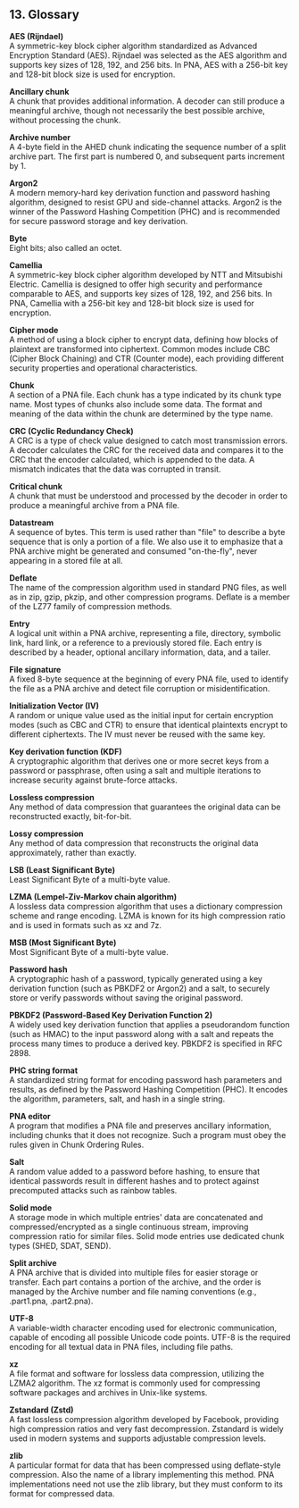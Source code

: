 ## 13. Glossary

**AES (Rijndael)**  
A symmetric-key block cipher algorithm standardized as Advanced Encryption Standard (AES). Rijndael was selected as the AES algorithm and supports key sizes of 128, 192, and 256 bits. In PNA, AES with a 256-bit key and 128-bit block size is used for encryption.

**Ancillary chunk**  
A chunk that provides additional information. A decoder can still produce a meaningful archive, though not necessarily the best possible archive, without processing the chunk.

**Archive number**  
A 4-byte field in the AHED chunk indicating the sequence number of a split archive part. The first part is numbered 0, and subsequent parts increment by 1.

**Argon2**  
A modern memory-hard key derivation function and password hashing algorithm, designed to resist GPU and side-channel attacks. Argon2 is the winner of the Password Hashing Competition (PHC) and is recommended for secure password storage and key derivation.

**Byte**  
Eight bits; also called an octet.

**Camellia**  
A symmetric-key block cipher algorithm developed by NTT and Mitsubishi Electric. Camellia is designed to offer high security and performance comparable to AES, and supports key sizes of 128, 192, and 256 bits. In PNA, Camellia with a 256-bit key and 128-bit block size is used for encryption.

**Cipher mode**  
A method of using a block cipher to encrypt data, defining how blocks of plaintext are transformed into ciphertext. Common modes include CBC (Cipher Block Chaining) and CTR (Counter mode), each providing different security properties and operational characteristics.

**Chunk**  
A section of a PNA file. Each chunk has a type indicated by its chunk type name. Most types of chunks also include some data. The format and meaning of the data within the chunk are determined by the type name.

**CRC (Cyclic Redundancy Check)**  
A CRC is a type of check value designed to catch most transmission errors. A decoder calculates the CRC for the received data and compares it to the CRC that the encoder calculated, which is appended to the data. A mismatch indicates that the data was corrupted in transit.

**Critical chunk**  
A chunk that must be understood and processed by the decoder in order to produce a meaningful archive from a PNA file.

**Datastream**  
A sequence of bytes. This term is used rather than "file" to describe a byte sequence that is only a portion of a file. We also use it to emphasize that a PNA archive might be generated and consumed "on-the-fly", never appearing in a stored file at all.

**Deflate**  
The name of the compression algorithm used in standard PNG files, as well as in zip, gzip, pkzip, and other compression programs. Deflate is a member of the LZ77 family of compression methods.

**Entry**  
A logical unit within a PNA archive, representing a file, directory, symbolic link, hard link, or a reference to a previously stored file. Each entry is described by a header, optional ancillary information, data, and a tailer.

**File signature**  
A fixed 8-byte sequence at the beginning of every PNA file, used to identify the file as a PNA archive and detect file corruption or misidentification.

**Initialization Vector (IV)**  
A random or unique value used as the initial input for certain encryption modes (such as CBC and CTR) to ensure that identical plaintexts encrypt to different ciphertexts. The IV must never be reused with the same key.

**Key derivation function (KDF)**  
A cryptographic algorithm that derives one or more secret keys from a password or passphrase, often using a salt and multiple iterations to increase security against brute-force attacks.

**Lossless compression**  
Any method of data compression that guarantees the original data can be reconstructed exactly, bit-for-bit.

**Lossy compression**  
Any method of data compression that reconstructs the original data approximately, rather than exactly.

**LSB (Least Significant Byte)**  
Least Significant Byte of a multi-byte value.

**LZMA (Lempel-Ziv-Markov chain algorithm)**  
A lossless data compression algorithm that uses a dictionary compression scheme and range encoding. LZMA is known for its high compression ratio and is used in formats such as xz and 7z.

**MSB (Most Significant Byte)**  
Most Significant Byte of a multi-byte value.

**Password hash**  
A cryptographic hash of a password, typically generated using a key derivation function (such as PBKDF2 or Argon2) and a salt, to securely store or verify passwords without saving the original password.

**PBKDF2 (Password-Based Key Derivation Function 2)**  
A widely used key derivation function that applies a pseudorandom function (such as HMAC) to the input password along with a salt and repeats the process many times to produce a derived key. PBKDF2 is specified in RFC 2898.

**PHC string format**  
A standardized string format for encoding password hash parameters and results, as defined by the Password Hashing Competition (PHC). It encodes the algorithm, parameters, salt, and hash in a single string.

**PNA editor**  
A program that modifies a PNA file and preserves ancillary information, including chunks that it does not recognize. Such a program must obey the rules given in Chunk Ordering Rules.

**Salt**  
A random value added to a password before hashing, to ensure that identical passwords result in different hashes and to protect against precomputed attacks such as rainbow tables.

**Solid mode**  
A storage mode in which multiple entries' data are concatenated and compressed/encrypted as a single continuous stream, improving compression ratio for similar files. Solid mode entries use dedicated chunk types (SHED, SDAT, SEND).

**Split archive**  
A PNA archive that is divided into multiple files for easier storage or transfer. Each part contains a portion of the archive, and the order is managed by the Archive number and file naming conventions (e.g., .part1.pna, .part2.pna).

**UTF-8**  
A variable-width character encoding used for electronic communication, capable of encoding all possible Unicode code points. UTF-8 is the required encoding for all textual data in PNA files, including file paths.

**xz**  
A file format and software for lossless data compression, utilizing the LZMA2 algorithm. The xz format is commonly used for compressing software packages and archives in Unix-like systems.

**Zstandard (Zstd)**  
A fast lossless compression algorithm developed by Facebook, providing high compression ratios and very fast decompression. Zstandard is widely used in modern systems and supports adjustable compression levels.

**zlib**  
A particular format for data that has been compressed using deflate-style compression. Also the name of a library implementing this method. PNA implementations need not use the zlib library, but they must conform to its format for compressed data.
